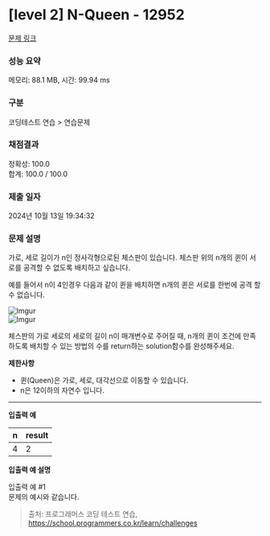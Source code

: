 # \[level 2] N-Queen - 12952

[문제 링크](https://school.programmers.co.kr/learn/courses/30/lessons/12952)

### 성능 요약

메모리: 88.1 MB, 시간: 99.94 ms

### 구분

코딩테스트 연습 > 연습문제

### 채점결과

정확성: 100.0\
합계: 100.0 / 100.0

### 제출 일자

2024년 10월 13일 19:34:32

### 문제 설명

가로, 세로 길이가 n인 정사각형으로된 체스판이 있습니다. 체스판 위의 n개의 퀸이 서로를 공격할 수 없도록 배치하고 싶습니다.

예를 들어서 n이 4인경우 다음과 같이 퀸을 배치하면 n개의 퀸은 서로를 한번에 공격 할 수 없습니다.

![Imgur](https://i.imgur.com/lt2zdK6.png)\
![Imgur](https://i.imgur.com/5c5EUrq.png)

체스판의 가로 세로의 세로의 길이 n이 매개변수로 주어질 때, n개의 퀸이 조건에 만족 하도록 배치할 수 있는 방법의 수를 return하는 solution함수를 완성해주세요.

**제한사항**

* 퀸(Queen)은 가로, 세로, 대각선으로 이동할 수 있습니다.
* n은 12이하의 자연수 입니다.

***

**입출력 예**

| n | result |
| - | ------ |
| 4 | 2      |

**입출력 예 설명**

입출력 예 #1\
문제의 예시와 같습니다.

> 출처: 프로그래머스 코딩 테스트 연습, https://school.programmers.co.kr/learn/challenges
